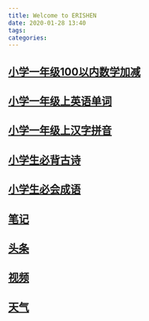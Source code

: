 ```yaml
---
title: Welcome to ERISHEN
date: 2020-01-28 13:40
tags:
categories:
---
```


## [小学一年级100以内数学加减](/dest/public/hybrid/math/quiz.html?min=10&max=100)

## [小学一年级上英语单词](/dest/public/hybrid/english/quiz.html)

## [小学一年级上汉字拼音](/dest/public/hybrid/chinese/quiz.html)

## [小学生必背古诗](/dest/public/hybrid/chinese/poetry.html)

## [小学生必会成语](/dest/public/hybrid/chinese/idiom.html)

## [笔记](/dest/public/hybrid/engineer/paste.html)

## [头条](/dest/public/hybrid/juhe/toutiao.html)

## [视频](/dest/public/hybrid/apiopen/videoRecommend.html)

## [天气](/Seniverse.html)



